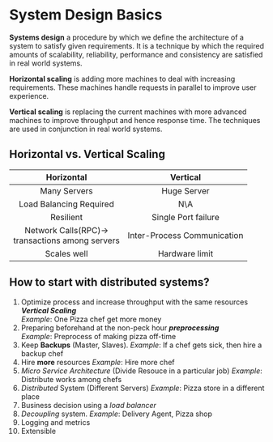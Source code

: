 # System Design Basics

**Systems design** a procedure by which we define the architecture of a system to satisfy given requirements. It is a technique by which the required amounts of scalability, reliability, performance and consistency are satisfied in real world systems.

**Horizontal scaling** is adding more machines to deal with increasing requirements. These machines handle requests in parallel to improve user experience.

**Vertical scaling** is replacing the current machines with more advanced machines to improve throughput and hence response time. The techniques are used in conjunction in real world systems.

## Horizontal vs. Vertical Scaling

|Horizontal|Vertical|
|:---:|:---:|
|Many Servers|Huge Server|
|Load Balancing Required|N\A|
|Resilient|Single Port failure|
|Network Calls(RPC)-> <br>transactions among servers|Inter-Process Communication|Data Inconsistency|Consistent|
|Scales well|Hardware limit|

## How to start with distributed systems?

1. Optimize process and increase throughput with the same resources ***Vertical Scaling***<br>*Example*: One Pizza chef get more money
1. Preparing beforehand at the non-peck hour ***preprocessing*** <br> *Example*: Preprocess of making pizza off-time
1. Keep **Backups** (Master, Slaves). *Example*: If a chef gets sick, then hire a backup chef
1. Hire **more** resources *Example*: Hire more chef
1. *Micro Service Architecture* (Divide Resouce in a particular job) *Example*: Distribute works among chefs
1. *Distributed* System (Different Servers) *Example*: Pizza store in a different place
1. Business decision using a *load balancer*
1. *Decoupling* system. *Example*: Delivery Agent, Pizza shop
1. Logging and metrics
1. Extensible
